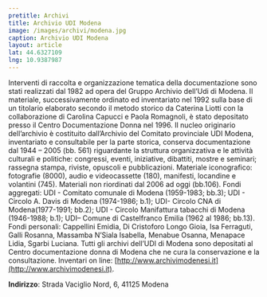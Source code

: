```yaml
---
pretitle: Archivi
title: Archivio UDI Modena
image: /images/archivi/modena.jpg
caption: Archivio UDI Modena
layout: article
lat: 44.6327109
lng: 10.9387987
---
```

Interventi di raccolta e organizzazione tematica della documentazione sono stati realizzati dal 1982 ad opera del Gruppo Archivio dell’Udi di Modena. Il materiale, successivamente ordinato ed inventariato nel 1992 sulla base di un titolario elaborato secondo il metodo storico da Caterina Liotti con la collaborazione di Carolina Capucci e Paola Romagnoli, è stato depositato presso il Centro Documentazione Donna nel 1996. Il nucleo originario dell’archivio è costituito dall’Archivio del Comitato provinciale UDI Modena, inventariato e consultabile per la parte storica, conserva documentazione dal 1944 – 2005 (bb. 561) riguardante la struttura organizzativa e le attività culturali e politiche: congressi, eventi, iniziative, dibattiti, mostre e seminari; rassegna stampa, riviste, opuscoli e pubblicazioni. Materiale iconografico: fotografie (8000), audio e videocassette (180), manifesti, locandine e volantini (745). Materiali non riordinati dal 2006 ad oggi (bb.106). Fondi aggregati: UDI - Comitato comunale di Modena (1959-1983; bb.3); UDI - Circolo A. Davis di Modena (1974-1986; b.1); UDI- Circolo CNA di Modena(1977-1991; bb.2); UDI - Circolo Manifattura tabacchi di Modena (1946-1988; b.1); UDI– Comune di Castelfranco Emilia (1962 al 1986; bb.13). Fondi personali: Cappellini Emidia, Di Cristoforo Longo Gioia, Isa Ferraguti, Galli Rosanna, Massamba N’Siala Isabella, Menabue Osanna, Menapace Lidia, Sgarbi Luciana. Tutti gli archivi dell’UDI di Modena sono depositati al Centro documentazione donna di Modena che ne cura la conservazione e la consultazione.  Inventari on line: [http://www.archivimodenesi.it](http://www.archivimodenesi.it).

**Indirizzo**: Strada Vaciglio Nord, 6, 41125 Modena
